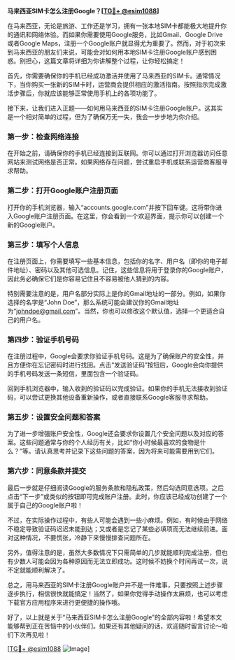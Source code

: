 **马来西亚SIM卡怎么注册Google？[[TG💪+ @esim1088](https://t.me/s/esim1088)]**

在马来西亚，无论是旅游、工作还是学习，拥有一张本地SIM卡都能极大地提升你的通讯和网络体验。而如果你需要使用Google服务，比如Gmail、Google Drive或者Google Maps，注册一个Google账户就显得尤为重要了。然而，对于初次来到马来西亚的朋友们来说，可能会对如何用本地SIM卡注册Google账户感到困惑。别担心，这篇文章将详细为你讲解整个过程，让你轻松搞定！

首先，你需要确保你的手机已经成功激活并使用了马来西亚的SIM卡。通常情况下，当你购买一张新的SIM卡时，运营商会提供相应的激活指南。按照指示完成激活步骤后，你就应该能够正常使用手机上的各项功能了。

接下来，让我们进入正题——如何用马来西亚的SIM卡注册Google账户。这其实是一个相对简单的过程，但为了确保万无一失，我会一步步地为你介绍。

### 第一步：检查网络连接

在开始之前，请确保你的手机已经连接到互联网。你可以通过打开浏览器访问任意网站来测试网络是否正常。如果网络存在问题，尝试重启手机或联系运营商客服寻求帮助。

### 第二步：打开Google账户注册页面

打开你的手机浏览器，输入“accounts.google.com”并按下回车键。这将带你进入Google账户注册页面。在这里，你会看到一个欢迎界面，提示你可以创建一个新的Google账户。

### 第三步：填写个人信息

在注册页面上，你需要填写一些基本信息，包括你的名字、用户名（即你的电子邮件地址）、密码以及其他可选信息。记住，这些信息将用于登录你的Google账户，因此务必确保它们是你容易记住且不容易被他人猜到的内容。

特别需要注意的是，用户名部分实际上是你的Gmail地址的一部分。例如，如果你选择的名字是“John Doe”，那么系统可能会建议你的Gmail地址为“johndoe@gmail.com”。当然，你也可以修改这个默认值，选择一个更适合自己的用户名。

### 第四步：验证手机号码

在注册过程中，Google会要求你验证手机号码。这是为了确保账户的安全性，并且方便你在忘记密码时进行找回。点击“发送验证码”按钮后，Google会向你提供的手机号码发送一条短信，里面包含一个验证码。

回到手机浏览器中，输入收到的验证码以完成验证。如果你的手机无法接收到验证码，可以尝试更换其他设备重新操作，或者直接联系Google客服寻求帮助。

### 第五步：设置安全问题和答案

为了进一步增强账户安全性，Google还会要求你设置几个安全问题以及对应的答案。这些问题通常与你的个人经历有关，比如“你小时候最喜欢的食物是什么？”等。请认真思考并记录下这些问题的答案，因为将来可能需要用到它们。

### 第六步：同意条款并提交

最后一步就是仔细阅读Google的服务条款和隐私政策，然后勾选同意选项。之后点击“下一步”或类似的按钮即可完成账户注册。此时，你应该已经成功创建了一个属于自己的Google账户啦！

不过，在实际操作过程中，有些人可能会遇到一些小麻烦。例如，有时候由于网络不稳定导致验证码迟迟未能到达；又或者是忘记了某些必填项而无法继续前进。面对这种情况，不要慌张，冷静下来慢慢排查问题所在。

另外，值得注意的是，虽然大多数情况下只需简单的几步就能顺利完成注册，但也有少数人可能会因为各种原因而无法立即成功。这时候不妨换个时间再试一次，说不定就能顺利解决了。

总之，用马来西亚的SIM卡注册Google账户并不是一件难事，只要按照上述步骤逐步执行，相信很快就能搞定！当然了，如果你觉得手动操作太麻烦，也可以考虑下载官方应用程序来进行更便捷的操作哦。

好了，以上就是关于“马来西亚SIM卡怎么注册Google”的全部内容啦！希望本文能够帮到正在苦恼中的小伙伴们。如果还有其他疑问的话，欢迎随时留言讨论～咱们下次再见啦！

[[TG💪+ @esim1088](https://t.me/s/esim1088) ![Image](https://i.postimg.cc/4NQfJmqS/Snipaste-2025-05-13-00-14-12.png)]
